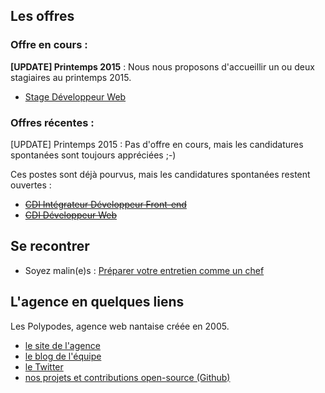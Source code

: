 ## Les offres

### Offre en cours : 

**[UPDATE] Printemps 2015** : Nous nous proposons d'accueillir un ou deux stagiaires au printemps 2015.

- [Stage Développeur Web](Stage-developpeur-web.md)

### Offres récentes : 

[UPDATE] Printemps 2015 : Pas d'offre en cours, mais les candidatures spontanées sont toujours appréciées ;-)

Ces postes sont déjà pourvus, mais les candidatures spontanées restent ouvertes :

- ~~[CDI Intégrateur Développeur Front-end](CDI-Integrateur-Developpeur-Front-End.md)~~
- ~~[CDI Développeur Web](CDI-Developpeur-web.md)~~


## Se recontrer

- Soyez malin(e)s : [Préparer votre entretien comme un chef](BraceYourself.md)

## L'agence en quelques liens

Les Polypodes, agence web nantaise créée en 2005.

- [le site de l'agence](http://lespolypodes.com)
- [le blog de l'équipe](http://lespolypodes.tumblr.com)
- [le Twitter](https://twitter.com/lespolypodes)
- [nos projets et contributions open-source (Github)](https://github.com/polypodes)



